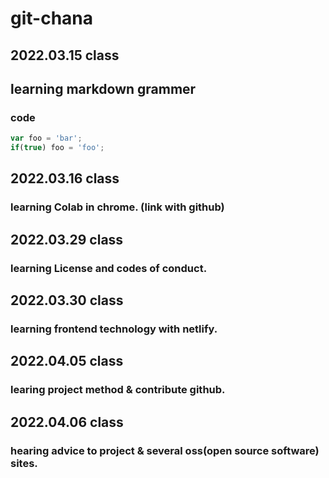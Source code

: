 # git-chana


## 2022.03.15 class

## learning markdown grammer

### code
```javascript 
var foo = 'bar';
if(true) foo = 'foo'; 
```

## 2022.03.16 class

### learning Colab in chrome. (link with github)


## 2022.03.29 class

### learning License and codes of conduct.


## 2022.03.30 class

### learning frontend technology with netlify.


## 2022.04.05 class

### learing project method & contribute github.


## 2022.04.06 class

### hearing advice to project & several oss(open source software) sites.
